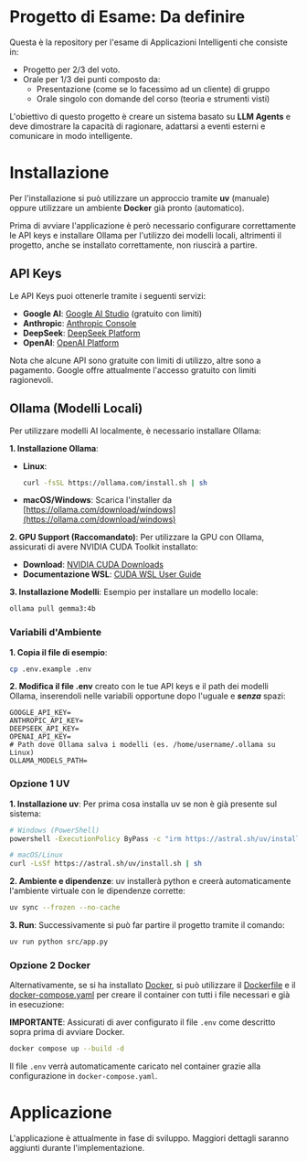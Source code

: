 # **Progetto di Esame: Da definire**
Questa è la repository per l'esame di Applicazioni Intelligenti che consiste in:
- Progetto per 2/3 del voto.
- Orale per 1/3 dei punti composto da:
  - Presentazione (come se lo facessimo ad un cliente) di gruppo
  - Orale singolo con domande del corso (teoria e strumenti visti)

L'obiettivo di questo progetto è creare un sistema basato su **LLM Agents** e deve dimostrare la capacità di ragionare, adattarsi a eventi esterni e comunicare in modo intelligente.

# Installazione
Per l'installazione si può utilizzare un approccio tramite **uv** (manuale) oppure utilizzare un ambiente **Docker** già pronto (automatico).

Prima di avviare l'applicazione è però necessario configurare correttamente le API keys e installare Ollama per l'utilizzo dei modelli locali, altrimenti il progetto, anche se installato correttamente, non riuscirà a partire.

## API Keys
Le API Keys puoi ottenerle tramite i seguenti servizi:
- **Google AI**: [Google AI Studio](https://makersuite.google.com/app/apikey) (gratuito con limiti)
- **Anthropic**: [Anthropic Console](https://console.anthropic.com/)
- **DeepSeek**: [DeepSeek Platform](https://platform.deepseek.com/)
- **OpenAI**: [OpenAI Platform](https://platform.openai.com/api-keys)

Nota che alcune API sono gratuite con limiti di utilizzo, altre sono a pagamento. Google offre attualmente l'accesso gratuito con limiti ragionevoli.

## Ollama (Modelli Locali)
Per utilizzare modelli AI localmente, è necessario installare Ollama:

**1. Installazione Ollama**:
- **Linux**: 
  ```sh
  curl -fsSL https://ollama.com/install.sh | sh
  ```
- **macOS/Windows**: Scarica l'installer da [https://ollama.com/download/windows](https://ollama.com/download/windows)

**2. GPU Support (Raccomandato)**:
Per utilizzare la GPU con Ollama, assicurati di avere NVIDIA CUDA Toolkit installato:
- **Download**: [NVIDIA CUDA Downloads](https://developer.nvidia.com/cuda-downloads?target_os=Windows&target_arch=x86_64&target_version=11&target_type=exe_local)
- **Documentazione WSL**: [CUDA WSL User Guide](https://docs.nvidia.com/cuda/wsl-user-guide/index.html)

**3. Installazione Modelli**:
Esempio per installare un modello locale:
```sh
ollama pull gemma3:4b
```

### Variabili d'Ambiente

**1. Copia il file di esempio**:
```sh
cp .env.example .env
```

**2. Modifica il file .env** creato con le tue API keys e il path dei modelli Ollama, inserendoli nelle variabili opportune dopo l'uguale e ***senza*** spazi:
```dotenv
GOOGLE_API_KEY=
ANTHROPIC_API_KEY=
DEEPSEEK_API_KEY=
OPENAI_API_KEY=
# Path dove Ollama salva i modelli (es. /home/username/.ollama su Linux)
OLLAMA_MODELS_PATH=
```

### Opzione 1 UV
**1. Installazione uv**: Per prima cosa installa uv se non è già presente sul sistema:
```sh
# Windows (PowerShell)
powershell -ExecutionPolicy ByPass -c "irm https://astral.sh/uv/install.ps1 | iex"

# macOS/Linux
curl -LsSf https://astral.sh/uv/install.sh | sh
```

**2. Ambiente e dipendenze**: uv installerà python e creerà automaticamente l'ambiente virtuale con le dipendenze corrette:
```sh
uv sync --frozen --no-cache
```

**3. Run**: Successivamente si può far partire il progetto tramite il comando:
```sh
uv run python src/app.py
```

### Opzione 2 Docker
Alternativamente, se si ha installato [Docker](https://www.docker.com), si può utilizzare il [Dockerfile](Dockerfile) e il [docker-compose.yaml](docker-compose.yaml) per creare il container con tutti i file necessari e già in esecuzione:

**IMPORTANTE**: Assicurati di aver configurato il file `.env` come descritto sopra prima di avviare Docker.

```sh
docker compose up --build -d
```

Il file `.env` verrà automaticamente caricato nel container grazie alla configurazione in `docker-compose.yaml`.

# Applicazione
L'applicazione è attualmente in fase di sviluppo. Maggiori dettagli saranno aggiunti durante l'implementazione.
